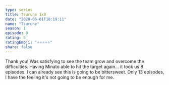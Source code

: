 ```yaml
--- 
type: series 
title: Tsurune 1x8 
date: "2020-06-01T18:19:11" 
name: "Tsurune" 
season: 1 
episode: 8 
rating: 5 
ratingEmoji: "⭐️⭐️⭐️⭐️⭐️" 
share: false 
---
```


Thank you! Was satisfying to see the team grow and overcome the difficulties. Having Minato able to hit the target again... it took us 8 episodes. I can already see this is going to be bittersweet. Only 13 episodes, I have the feeling it's not going to be enough for me.
